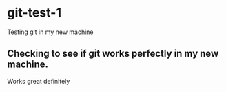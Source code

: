 # git-test-1
Testing git in my new machine
## Checking to see if git works perfectly in my new machine.
Works great definitely